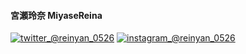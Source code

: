 #### 宮瀬玲奈 MiyaseReina  
[![twitter_@reinyan_0526](../Img/twitter.PNG)](https://www.twitter.com/reinyan_0526) [![instagram_@reinyan_0526](../Img/instagram.PNG)](https://www.instagram.com/reinyan_0526/)

